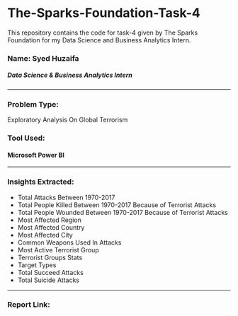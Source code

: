 # The-Sparks-Foundation-Task-4
This repository contains the code for task-4 given by The Sparks Foundation for my Data Science and Business Analytics Intern.
### Name: Syed Huzaifa
##### Data Science & Business Analytics Intern
---
### Problem Type:
Exploratory Analysis On Global Terrorism
### Tool Used:
#### Microsoft Power BI
---
### Insights Extracted:
- Total Attacks Between 1970-2017
- Total People Killed Between 1970-2017 Because of Terrorist Attacks
- Total People Wounded Between 1970-2017 Because of Terrorist Attacks
- Most Affected Region
- Most Affected Country
- Most Affected City
- Common Weapons Used In Attacks
- Most Active Terrorist Group
- Terrorist Groups Stats
- Target Types
- Total Succeed Attacks
- Total Suicide Attacks
---
### Report Link:
